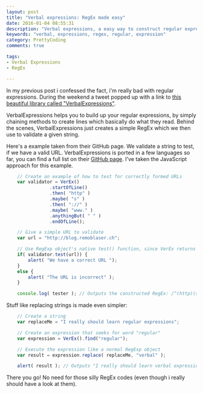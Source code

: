```yaml
---
layout: post
title: "Verbal expressions: RegEx made easy"
date: 2016-01-04 08:55:31
description: "Verbal expressions, a easy way to construct regular expressions"
keywords: "verbal, expressions, regex, regular, expression"
category: PrettyCoding
comments: true

tags:
- Verbal Expressions
- RegEx

---
```


In my previous post i confessed the fact, i'm really bad with regular expressions.
During the weekend a tweet popped up with a link to [this beautiful library called "VerbalExpressions"](https://github.com/VerbalExpressions/JSVerbalExpressions).

VerbalExpressions helps you to build up your regular expressions, by simply chaining methods to create lines which basically do what they read.
Behind the scenes, VerbalExpressions just creates a simple RegEx which we then use to validate a given string.

Here's a example taken from their GitHub page. We validate a string to test, if we have a valid URL.
VerbalExpressions is ported in a few languages so far, you can find a full list on their [GitHub page](http://verbalexpressions.github.io/). 
I've taken the JavaScript approach for this example.

~~~JavaScript
    // Create an example of how to test for correctly formed URLs
    var validator = VerEx()
                .startOfLine()
                .then( "http" )
                .maybe( "s" )
                .then( "://" )
                .maybe( "www." )
                .anythingBut( " " )
                .endOfLine();

    // Give a simple URL to validate
    var url = "http://blog.remoblaser.ch";

    // Use RegExp object's native test() function, since VerEx returns a RegEx
    if( validator.test(url)) {
        alert( "We have a correct URL ");
    }
    else {
        alert( "The URL is incorrect" );
    }

    console.log( tester ); // Outputs the constructed RegEx: /^(http)(s)?(\:\/\/)(www\.)?([^\ ]*)$/
~~~

Stuff like replacing strings is made even simpler:

~~~JavaScript
    // Create a string
    var replaceMe = "I really should learn regular expressions";

    // Create an expression that seeks for word "regular"
    var expression = VerEx().find("regular");

    // Execute the expression like a normal RegExp object
    var result = expression.replace( replaceMe, "verbal" );

    alert( result ); // Outputs "I really should learn verbal expressions"
~~~

There you go! No need for those silly RegEx codes (even though i really should have a look at them).